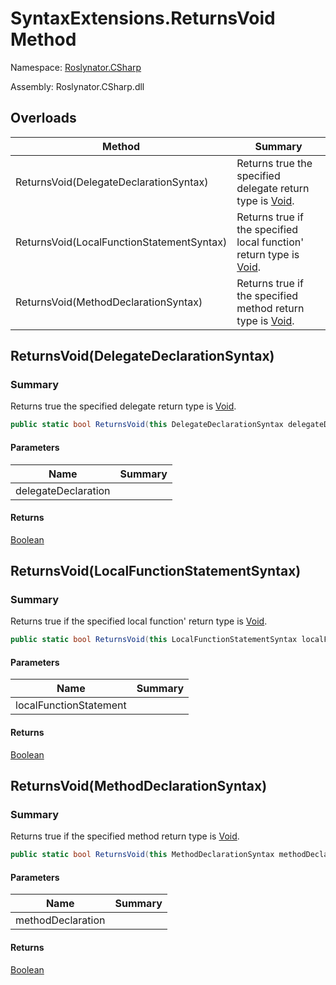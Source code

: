 # SyntaxExtensions\.ReturnsVoid Method

Namespace: [Roslynator.CSharp](../../README.md)

Assembly: Roslynator\.CSharp\.dll

## Overloads

| Method | Summary |
| ------ | ------- |
| ReturnsVoid\(DelegateDeclarationSyntax\) | Returns true the specified delegate return type is [Void](https://docs.microsoft.com/en-us/dotnet/api/system.void)\. |
| ReturnsVoid\(LocalFunctionStatementSyntax\) | Returns true if the specified local function' return type is [Void](https://docs.microsoft.com/en-us/dotnet/api/system.void)\. |
| ReturnsVoid\(MethodDeclarationSyntax\) | Returns true if the specified method return type is [Void](https://docs.microsoft.com/en-us/dotnet/api/system.void)\. |

## ReturnsVoid\(DelegateDeclarationSyntax\)

### Summary

Returns true the specified delegate return type is [Void](https://docs.microsoft.com/en-us/dotnet/api/system.void)\.

```csharp
public static bool ReturnsVoid(this DelegateDeclarationSyntax delegateDeclaration)
```

#### Parameters

| Name | Summary |
| ---- | ------- |
| delegateDeclaration | |

#### Returns

[Boolean](https://docs.microsoft.com/en-us/dotnet/api/system.boolean)


## ReturnsVoid\(LocalFunctionStatementSyntax\)

### Summary

Returns true if the specified local function' return type is [Void](https://docs.microsoft.com/en-us/dotnet/api/system.void)\.

```csharp
public static bool ReturnsVoid(this LocalFunctionStatementSyntax localFunctionStatement)
```

#### Parameters

| Name | Summary |
| ---- | ------- |
| localFunctionStatement | |

#### Returns

[Boolean](https://docs.microsoft.com/en-us/dotnet/api/system.boolean)


## ReturnsVoid\(MethodDeclarationSyntax\)

### Summary

Returns true if the specified method return type is [Void](https://docs.microsoft.com/en-us/dotnet/api/system.void)\.

```csharp
public static bool ReturnsVoid(this MethodDeclarationSyntax methodDeclaration)
```

#### Parameters

| Name | Summary |
| ---- | ------- |
| methodDeclaration | |

#### Returns

[Boolean](https://docs.microsoft.com/en-us/dotnet/api/system.boolean)


